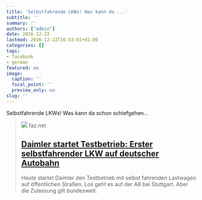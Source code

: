 ```yaml
---
title: 'Selbstfahrende LKWs! Was kann da ...'
subtitle: ''
summary: ''
authors: ["admin"]
date: 2016-12-22
lastmod: 2016-12-22T16:53:01+01:00
categories: []
tags:
- facebook
- german
featured: no
image:
  caption: ''
  focal_point: ''
  preview_only: no
slug: ''
---
```

Selbstfahrende LKWs! Was kann da schon schiefgehen...
> [![](https://media1.faz.net/ppmedia/video/4283683121/1.3836175/article_multimedia_overview/36525814.jpg)](http://www.faz.net/aktuell/wirtschaft/daimler-startet-testbetrieb-erster-selbstfahrender-lkw-auf-deutscher-autobahn-13836169.html)
> faz.net
> ## [Daimler startet Testbetrieb: Erster selbstfahrender LKW auf deutscher Autobahn](http://www.faz.net/aktuell/wirtschaft/daimler-startet-testbetrieb-erster-selbstfahrender-lkw-auf-deutscher-autobahn-13836169.html)
>
>Heute startet Daimler den Testbetrieb mit selbst fahrenden Lastwagen auf öffentlichen Straßen. Los geht es auf der A8 bei Stuttgart. Aber die Zulassung gilt bundesweit. 


